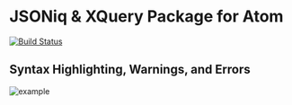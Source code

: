 # JSONiq & XQuery Package for Atom
[![Build Status](http://img.shields.io/travis/wcandillon/language-jsoniq/master.svg?style=flat)](https://travis-ci.org/wcandillon/language-jsoniq)

## Syntax Highlighting, Warnings, and Errors
![example](http://i.imgur.com/86jU7C1.png)

